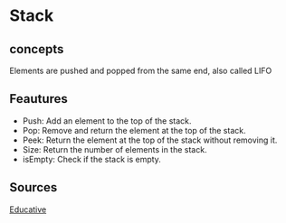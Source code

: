 # Stack 
## concepts
Elements are pushed and popped from the same end, also called LIFO
## Feautures
* Push: Add an element to the top of the stack.
* Pop: Remove and return the element at the top of the stack.
* Peek: Return the element at the top of the stack without removing it.
* Size: Return the number of elements in the stack.
* isEmpty: Check if the stack is empty.
## Sources
[Educative](https://www.educative.io/answers/stack-implementation-in-cpp)